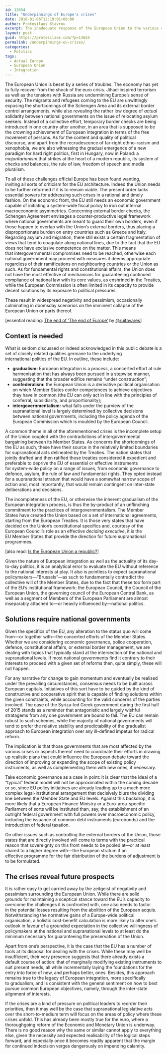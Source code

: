 ```yaml
---
id: 13654
title: "Underpinnings of Europe's crises"
date: 2016-01-06T12:19:01+00:00
author: Protesilaos Stavrou
excerpt: The inadequate response of the European Union to the various challenges it faces can be attributed to the specifics of the European integration process and the legal-institutional order it has established.
layout: post
guid: https://protesilaos.com/?p=13654
permalink: /underpinnings-eu-crises/
categories:
  - Politics
tags:
  - Actual Europe
  - European Union
  - Integration
---
```

The European Union is beset by a series of troubles. The economy has yet to fully recover from the shock of the euro crisis. Jihad-inspired terrorism as well as the tensions with Russia are undermining Europe&#8217;s sense of security. The migrants and refugees coming to the EU are unwittingly exposing the shortcomings of the Schengen Area and its external border control arrangements, while also revealing the rather low degree of _actual_ solidarity between national governments on the issue of relocating asylum seekers. Instead of a collective effort, temporary border checks are being introduced in one country after another, in an area that is supposed to be the crowning achievement of European integration in terms of the free movement of persons. As for the content and quality of political discourse, and apart from the recrudescence of far-right ethno-racism and xenophobia, we are also witnessing the gradual emergence of a new paradigm for hard right politics, first in Hungary, now in Poland: a _majoritarianism_ that strikes at the heart of a modern republic, its system of checks and balances, the rule of law, freedom of speech and media pluralism.

To all of these challenges official Europe has been found wanting, inviting all sorts of criticism for the EU architecture. Indeed the Union needs to be further reformed if it is to remain viable. The present order lacks essential powers for addressing such crises in a rational and timely fashion. On the economic front, the EU still needs an economic government capable of initiating a system-wide fiscal policy to iron out internal macroeconomic asymmetries. Concerning external border checks, the Schengen Agreement envisages a counter-productive legal framework where national governments are meant to guard their own borders, even if those happen to overlap with the Union&#8217;s external borders, thus placing a disproportionate burden on entry countries such as Greece and Italy. Regarding asylum and migration, there still exists a certain fragmentation of views that tend to coagulate along national lines, due to the fact that the EU does not have exclusive competence on the matter. This means that intergovernmental compromises need to be reached, otherwise each national government may proceed with measures it deems appropriate regardless of their ramifications on neighbouring countries or the Union as such. As for fundamental rights and constitutional affairs, the Union does not have the most effective of mechanisms for guaranteeing continued compliance of national law with its core values, as enshrined in the Treaties, while the European Commission is often limited in its capacity to provide decent solutions by its exposure to political pressures.

These result in widespread negativity and pessimism, occasionally culminating in doomsday scenarios on the imminent collapse of the European Union or parts thereof.

[essential reading: <a href="http://reshaping-europe.boellblog.org/2015/12/27/the-end-of-the-end-of-europe/" target="_blank">The end of &#8216;The end of Europe&#8217;</a> by <a href="https://twitter.com/ruitavares" target="_blank">@ruitavares</a>]

## Context is needed

What is seldom discussed or indeed acknowledged in this public debate is a set of closely related qualities germane to the underlying international politics of the EU. In outline, these include:

  * **gradualism:** European integration is a _process_, a concerted effort at rule harmonisation that has always been pursued in a stepwise manner, suggesting that the broader edifice remains &#8220;under construction&#8221;;
  * **confederalism:** the European Union is a derivative political organisation on which Member States confer competences to achieve objectives they have in common (the EU can only act in line with the principles of conferral, subsidiarity, and proportionality);
  * **intergovernmentalism:** what falls under the purview of the supranational level is largely determined by collective decisions between national governments, including the policy agenda of the European Commission which is moulded by the European Council.

A common theme in all of the aforementioned crises is the incomplete setup of the Union coupled with the contradictions of intergovernmental bargaining between its Member States. As concerns the shortcomings of the EU as such, these have their source in the relatively limited boundaries for supranational acts delineated by the Treaties. The nation states that jointly drafted and then ratified those treaties considered it expedient and preferable to deprive the EU of essential or effective instruments for system-wide policy on a range of issues, from economic governance to defence, asylum, the rule of law and fundamental rights. They opted instead for a supranational stratum that would have a somewhat narrow scope of action and, most importantly, that would remain contingent on inter-state deliberations and decisions.

The incompleteness of the EU, or otherwise the inherent gradualism of the European integration process, is thus the by-product of an unflinching commitment to the practices of intergovernmentalism. The Member States have created the Union based on a set of international agreements, starting from the European Treaties. It is those very states that have decided on the Union&#8217;s constitutional specifics and, courtesy of the European Council&#8217;s role as an effective _deciding executive_, it is the EU Member States that provide the direction for future supranational programmes.

[also read: [Is the European Union a republic?](https://protesilaos.com/eu-republic/)]

Given the nature of European integration as well as the actuality of its day-to-day politics, it is an analytical error to evaluate the EU without reference to the national interests at play. It also is pointless to expect supranational policymakers—&#8221;Brussels&#8221;—as such to fundamentally contradict the collective will of the Member States, due to the fact that these too form part of the EU&#8217;s institutional framework: the European Council, the Council of the European Union, the governing council of the European Central Bank, as well as a segment of Members of the European Parliament are almost inseparably attached to—or heavily influenced by—national politics.

## Solutions require national governments

Given the specifics of the EU, any alteration to the status quo will come from—or together with—the concerted efforts of the Member States. Whether we are considering economic governance, police cooperation, defence, constitutional affairs, or external border management, we are dealing with topics that typically stand at the intersection of the national and supranational levels. If most national governments find it contrary to their interests to proceed with a given set of reforms then, quite simply, these will not happen.

For any narrative for change to gain momentum and eventually be realised under the prevailing circumstances, consensus needs to be built across European capitals. Initiatives of this sort have to be guided by the kind of constructive and cooperative spirit that is capable of finding solutions within the given constraints, while accounting for the valid concerns of the parties involved. The case of the Syriza-led Greek government during the first half of 2015 stands as a reminder that antagonistic and largely wishful stratagems from any one government are bound to fail. The EU can remain robust to such schemes, while the majority of national governments will tend to prefer the relative stability and predictability of the gradualist approach to European integration over any ill-defined impetus for radical reform.

The implication is that those governments that are most affected by the various crises or aspects thereof need to coordinate their efforts in drawing up realistic plans that could influence the European debate toward the direction of improving or expanding the scope of existing policy instruments, as well as complementing them with new ones, if necessary.

Take economic governance as a case in point: it is clear that the ideal of a &#8220;typical&#8221; federal model will not be approximated within the coming decade or so, since EU policy initiatives are already leading up to a much more complex legal-institutional arrangement that decisively blurs the dividing line between the Member State and EU levels. Against this backdrop, it is more likely that a European Finance Ministry or a Euro-area-specific Parliament of sorts will be instituted than, say, the establishment of an outright federal government with full powers over macroeconomic policy, including the issuance of common debt instruments (eurobonds) and the introduction of federal taxation.

On other issues such as controlling the external borders of the Union, those states that are directly involved will come to terms with the practical reason that sovereignty on this front needs to be pooled at—or at least shared to a higher degree with—the European stratum if an effective programme for the fair distribution of the burdens of adjustment is to be formulated.

## The crises reveal future prospects

It is rather easy to get carried away by the zeitgeist of negativity and pessimism surrounding the European Union. While there are solid grounds for maintaining a sceptical stance toward the EU&#8217;s capacity to overcome the challenges it is confronted with, one also needs to factor in the potential losses resulting from the abolition of the European acquis. Notwithstanding the normative gains of a Europe-wide political organisation, a holistic cost-benefit calculation is more likely to alter one&#8217;s outlook in favour of a grounded expectation in the collective willingness of policymakers at the national and supranational levels to at least do the minimum necessary for guaranteeing the preservation of the Union.

Apart from one&#8217;s perspective, it is the case that the EU has a number of tools at its disposal for dealing with the crises. While these may well be insufficient, their very presence suggests that there already exists a default course of action: that of marginally modifying existing instruments to suit present needs, all while incrementally laying the foundations for the entry into force of new, and perhaps better, ones. Besides, this approach remains true to the legacy of European integration, more specifically to gradualism, and is consistent with the general sentiment on how to best pursue common European objectives, namely, through the inter-state alignment of interests.

If the crises are a kind of pressure on political leaders to reorder their priorities, then it may well be the case that supranational legislative acts over the short-to-medium term will focus on the areas of policy where these crises unfold. This has already been mostly true for the euro, where a thoroughgoing reform of the Economic and Monetary Union is underway. There is no good reason why the same or similar cannot apply to everything else, given the necessity and expected realisability of the logical steps forward, and especially once it becomes readily apparent that the margin for continued indecision verges dangerously on impending calamity.
